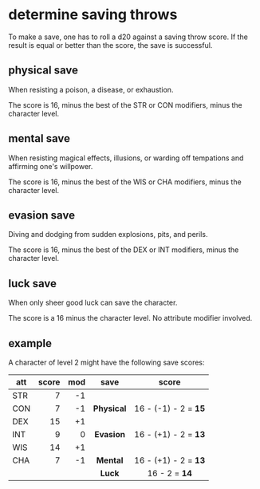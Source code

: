 
# determine saving throws

To make a save, one has to roll a d20 against a saving throw score. If the result is equal or better than the score, the save is successful.

## physical save

When resisting a poison, a disease, or exhaustion.

The score is 16, minus the best of the STR or CON modifiers, minus the character level.

## mental save

When resisting magical effects, illusions, or warding off tempations and affirming one's willpower.

The score is 16, minus the best of the WIS or CHA modifiers, minus the character level.

## evasion save

Diving and dodging from sudden explosions, pits, and perils.

The score is 16, minus the best of the DEX or INT modifiers, minus the character level.

## luck save

When only sheer good luck can save the character.

The score is a 16 minus the character level. No attribute modifier involved.


## example

A character of level 2 might have the following save scores:

| att | score | mod | save         | score                  |
|-----|------:|----:|:------------:|:----------------------:|
| STR |     7 |  -1 |              |                        |
| CON |     7 |  -1 | **Physical** | 16 - (-1) - 2 = **15** |
| DEX |    15 |  +1 |              |                        |
| INT |     9 |   0 | **Evasion**  | 16 - (+1) - 2 = **13** |
| WIS |    14 |  +1 |              |                        |
| CHA |     7 |  -1 | **Mental**   | 16 - (+1) - 2 = **13** |
|     |       |     | **Luck**     | 16        - 2 = **14** |

